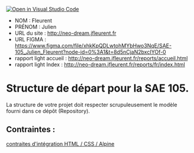 [![Open in Visual Studio Code](https://classroom.github.com/assets/open-in-vscode-c66648af7eb3fe8bc4f294546bfd86ef473780cde1dea487d3c4ff354943c9ae.svg)](https://classroom.github.com/online_ide?assignment_repo_id=9698931&assignment_repo_type=AssignmentRepo)
- NOM : Fleurent    
- PRÉNOM : Julien
- URL du site : http://neo-dream.jfleurent.fr
- URL FIGMA : https://www.figma.com/file/xhkKpQDLwtohMYbHwo3NqE/SAE-105_Julien_Fleurent?node-id=0%3A1&t=8d5nCjaN2bxcIYOf-0
- rapport light accueil : http://neo-dream.jfleurent.fr/reports/accueil.html
- rapport light Index : http://neo-dream.jfleurent.fr/reports/fr/index.html

# Structure de départ pour la SAE 105.

La structure de votre projet doit respecter scrupuleusement le modèle fourni dans ce dépôt (Repository).

## Contraintes :
[contraites d'intégration HTML / CSS / Alpine](https://moodle.univ-fcomte.fr/mod/page/view.php?id=645799)
